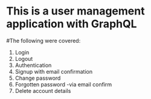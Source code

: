 # This is  a user management application with GraphQL
#The following were covered:
1. Login
2. Logout
3. Authentication
4. Signup with email confirmation
5. Change password
6. Forgotten password  -via email confirm
7. Delete account details

